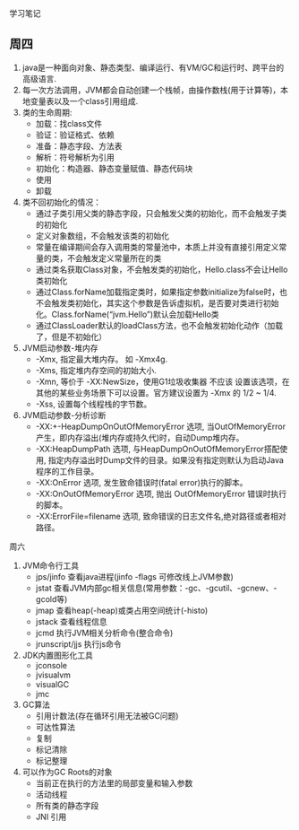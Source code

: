 学习笔记
## 周四
1. java是一种面向对象、静态类型、编译运行、有VM/GC和运行时、跨平台的高级语言.  
2. 每一次方法调用，JVM都会自动创建一个栈帧，由操作数栈(用于计算等)，本地变量表以及一个class引用组成. 
3. 类的生命周期:     
	*  加载：找class文件
	*  验证：验证格式、依赖
	*  准备：静态字段、方法表
	*  解析：符号解析为引用
	*  初始化：构造器、静态变量赋值、静态代码块 
	*  使用
	*  卸载
4. 类不回初始化的情况：
	*  通过子类引用父类的静态字段，只会触发父类的初始化，而不会触发子类的初始化
	*  定义对象数组，不会触发该类的初始化
	*  常量在编译期间会存入调用类的常量池中，本质上并没有直接引用定义常量的类，不会触发定义常量所在的类
	*  通过类名获取Class对象，不会触发类的初始化，Hello.class不会让Hello类初始化
	*  通过Class.forName加载指定类时，如果指定参数initialize为false时，也不会触发类初始化，其实这个参数是告诉虚拟机，是否要对类进行初始化。Class.forName(“jvm.Hello”)默认会加载Hello类
	*  通过ClassLoader默认的loadClass方法，也不会触发初始化动作（加载了，但是不初始化）
5. JVM启动参数-堆内存
	*  -Xmx, 指定最大堆内存。 如 -Xmx4g. 
	*  -Xms, 指定堆内存空间的初始大小.
	*  -Xmn, 等价于 -XX:NewSize，使用G1垃圾收集器 不应该 设置该选项，在其他的某些业务场景下可以设置。官方建议设置为 -Xmx 的 1/2 ~ 1/4.	
	*  -Xss, 设置每个线程栈的字节数。
6. JVM启动参数-分析诊断
	*  -XX:+-HeapDumpOnOutOfMemoryError 选项, 当OutOfMemoryError 产生，即内存溢出(堆内存或持久代)时，自动Dump堆内存。 	
	*  -XX:HeapDumpPath 选项, 与HeapDumpOnOutOfMemoryError搭配使用, 指定内存溢出时Dump文件的目录。如果没有指定则默认为启动Java程序的工作目录。
	*  -XX:OnError 选项, 发生致命错误时(fatal error)执行的脚本。
	*  -XX:OnOutOfMemoryError 选项, 抛出 OutOfMemoryError 错误时执行的脚本。
	*  -XX:ErrorFile=filename 选项, 致命错误的日志文件名,绝对路径或者相对路径。


周六  

1. JVM命令行工具  
	*  jps/jinfo 查看java进程(jinfo -flags 可修改线上JVM参数)  
	*  jstat 查看JVM内部gc相关信息(常用参数：-gc、-gcutil、-gcnew、-gcold等)  
	*  jmap 查看heap(-heap)或类占用空间统计(-histo)
	*  jstack 查看线程信息
	*  jcmd 执行JVM相关分析命令(整合命令)
	*  jrunscript/jjs 执行js命令 	
2. JDK内置图形化工具
	*  jconsole
	*  jvisualvm
	*  visualGC
	*  jmc 
3. GC算法
	*  引用计数法(存在循环引用无法被GC问题)
	*  可达性算法 
	*  复制
	*  标记清除
	*  标记整理
4. 可以作为GC Roots的对象
	*  当前正在执行的方法里的局部变量和输入参数
	*  活动线程
	*  所有类的静态字段
	*  JNI 引用	 



